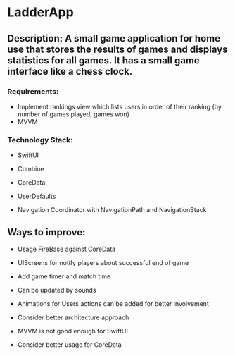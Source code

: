 # LadderApp

## Description: A small game application for home use that stores the results of games and displays statistics for all games. It has a small game interface like a chess clock.

### Requirements:
* Implement rankings view which lists users in order of their ranking (by number of games played, games won)
* MVVM

### Technology Stack:
* SwiftUI
* Combine
* CoreData
* UserDefaults

* Navigation Coordinator with NavigationPath and NavigationStack

## Ways to improve:
* Usage FireBase against CoreData
* UIScreens for notify players about successful end of game
* Add game timer and match time
* Can be updated by sounds
* Animations for Users actions can be added for better involvement

* Consider better architecture approach
* MVVM is not good enough for SwiftUI
* Consider better usage for CoreData

